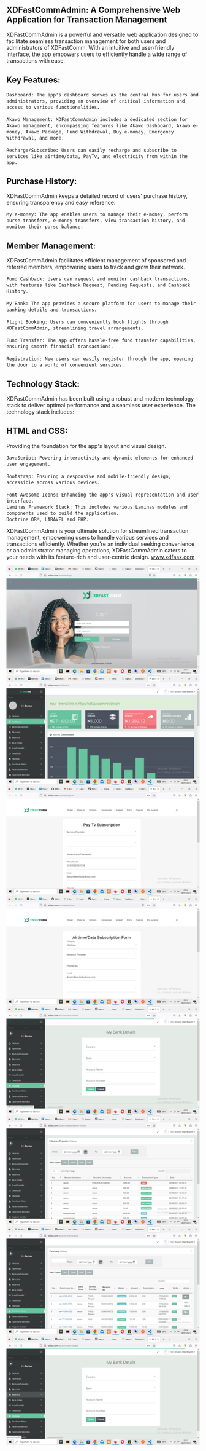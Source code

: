 ## XDFastCommAdmin: A Comprehensive Web Application for Transaction Management

XDFastCommAdmin is a powerful and versatile web application designed to facilitate seamless transaction management for both users and administrators of XDFastComm. With an intuitive and user-friendly interface, the app empowers users to efficiently handle a wide range of transactions with ease.

## Key Features:

    Dashboard: The app's dashboard serves as the central hub for users and administrators, providing an overview of critical information and access to various functionalities.

    Akawo Management: XDFastCommAdmin includes a dedicated section for Akawo management, encompassing features like Akawo Dashboard, Akawo e-money, Akawo Package, Fund Withdrawal, Buy e-money, Emergency Withdrawal, and more.

    Recharge/Subscribe: Users can easily recharge and subscribe to services like airtime/data, PayTv, and electricity from within the app.

   ## Purchase History: 
   XDFastCommAdmin keeps a detailed record of users' purchase history, ensuring transparency and easy reference.

    My e-money: The app enables users to manage their e-money, perform purse transfers, e-money transfers, view transaction history, and monitor their purse balance.

   ## Member Management: 
   XDFastCommAdmin facilitates efficient management of sponsored and referred members, empowering users to track and grow their network.

    Fund Cashback: Users can request and monitor cashback transactions, with features like Cashback Request, Pending Requests, and Cashback History.

    My Bank: The app provides a secure platform for users to manage their banking details and transactions.

    Flight Booking: Users can conveniently book flights through XDFastCommAdmin, streamlining travel arrangements.

    Fund Transfer: The app offers hassle-free fund transfer capabilities, ensuring smooth financial transactions.

    Registration: New users can easily register through the app, opening the door to a world of convenient services.

## Technology Stack:

XDFastCommAdmin has been built using a robust and modern technology stack to deliver optimal performance and a seamless user experience. The technology stack includes:

   ## HTML and CSS: 
   Providing the foundation for the app's layout and visual design.

    JavaScript: Powering interactivity and dynamic elements for enhanced user engagement.

    Bootstrap: Ensuring a responsive and mobile-friendly design, accessible across various devices.

    Font Awesome Icons: Enhancing the app's visual representation and user interface.
    Laminas Framework Stack: This includes various Laminas modules and components used to build the application.
    Doctrine ORM, LARAVEL and PHP.

XDFastCommAdmin is your ultimate solution for streamlined transaction management, empowering users to handle various services and transactions efficiently. Whether you're an individual seeking convenience or an administrator managing operations, XDFastCommAdmin caters to your needs with its feature-rich and user-centric design. www.xdfasx.com


<img src="XdfastAdminImages/XdfastAdmin2.png">
<img src="XdfastAdminImages/XdfastAdmin3.png">
<img src="XdfastAdminImages/XdfastAdmin5.png">
<img src="XdfastAdminImages/XdfastAdmin6.png">
<img src="XdfastAdminImages/XdfastAdmin7.png">
<img src="XdfastAdminImages/XdfastAdmin8.png">
<img src="XdfastAdminImages/XdfastAdmin9.png">
<img src="XdfastAdminImages/XdfastAdmin11.png">
